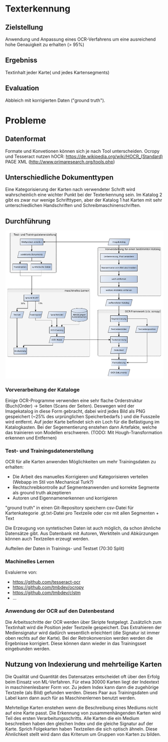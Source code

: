 # Texterkennung

## Zielstellung
Anwendung und Anpassung eines OCR-Verfahrens um
eine ausreichend hohe Genauigkeit zu erhalten (> 95%)

## Ergebniss
Textinhalt jeder Karte( und jedes Kartensegments)

## Evaluation 
Abbleich mit korrigierten Daten ("ground truth").

# Probleme

## Datenformat
Formate und Konvetionen können sich je nach Tool unterscheiden.
Ocropy und Tesseract nutzen hOCR: https://de.wikipedia.org/wiki/HOCR_(Standard)
PAGE XML (http://www.primaresearch.org/tools.php)

## Unterschiedliche Dokumenttypen
Eine Kategorisierung der Karten nach verwendeter Schrift wird wahrscheinlich eine wichter
Punkt bei der Texterkennung sein. Im Katalog 2 gibt es zwar nur wenige Schrifttypen, 
aber der Katalog 1 hat Karten mit sehr unterschiedlichen Handschriften und Schreibmaschinenschriften.

## Durchführung

![Durchführung](bilder/ocr-pipeline.jpg)


### Vorverarbeitung der Kataloge
Einige OCR-Programme verwenden eine sehr flache Orderstruktur (Buch(Order) -> Seiten (Scans der Seiten).
Deswegen wird der Imagekatalog in diese Form gebracht, dabei wird jedes Bild als PNG gespeichert (~25% des urprünglichen Speicherbedarfs ) und die Fusszeile wird entfernt.
Auf jeder Karte befindet sich ein Loch für die Befästigung im Katalogkasten. Bei der Segementierung enstehen dann Artefakte, welche das trainieren von Modellen erschweren. 
(TODO: Mit Hough-Transformation erkennen und Entfernen)

### Test- und Trainingsdatenerstellung
OCR für alle Karten anwenden
Möglichkeiten um mehr Trainingsdaten zu erhalten:
* Die Arbeit des manuelles Korrigieren und Kategorisieren verteilen (Webapp im Stil von Mechanical Turk?)
* Rechtschreibkontrolle auf Segmenteanwenden und korrekte Segmente als ground truth akzeptieren
* Autoren und Eigennamenerkennen und korrigieren

"ground truth" in einen Git-Repository speichern
csv-Datei für Kartenkategorie
.gt.txt-Datei pro Textzeile oder csv mit allen Segmenten + Text

Die Erzeugung von syntetischen Daten ist auch möglich, da schon ähnliche Datensätze gibt.
Aus Datenbank mit Autoren, Werktiteln und Abkürzungen können auch Textzeilen erzeugt werden.  

Aufteilen der Daten in Trainings- und Testset (70:30 Split)

### Machinelles Lernen
Evaluierne von:
* https://github.com/tesseract-ocr
* https://github.com/tmbdev/ocropy
* https://github.com/tmbdev/clstm
* ...


### Anwendung der OCR auf den Datenbestand
Die Arbeitsschritte der OCR werden über Skripte festgelegt. 
Zusätzlich zum Textinhalt wird die Position jeder Textzeile gespeichert. 
Das Extrahieren der Mediensignatur wird dadürch wesentlich erleichtert (die Signatur ist immer oben rechts auf der Karte). 
Bei der Retrokonversion werden werden die Ergebnisse korrigiert.
Diese können dann wieder in das Trainingsset eingebunden werden.

## Nutzung von Indexierung und mehrteilige Karten

Die Qualität und Quantität des Datensatzes entscheidet oft über den Erfolg beim Einsatz von ML-Verfahren.
Für etwa 30000 Karten liegt der Indextext in maschinenlesbarer Form vor.
Zu jedem Index kann dann die zugehörige Textzeile (als Bild) gefunden werden. 
Dieses Paar aus Trainingsdaten und Label kann dann auch für as Maschinenlernen benutzt werden.

Mehrteilige Karten enstehen wenn die Beschreibung eines Mediums nicht auf eine Karte passt.
Die Erkennung von zusammenhängenden Karten wird Teil des ersten Verarbeitungsschritts.
Alle Karten die ein Medium beschreiben haben den gleichen Index und die gleiche Signatur auf der Karte.
Sprich Folgekarten haben Textzeilen die sich optisch ähneln. Diese Ähnlichkeit stellt wird dann das Kriterum um Gruppen von Karten zu bilden.
